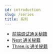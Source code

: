 ```yaml
---
id: introduction
slug: /series
title: 系列
---
```


- [前端调试通关秘籍](https://juejin.cn/book/7070324244772716556)
- [Nest 通关秘籍](https://juejin.cn/book/7226988578700525605)
- [Three.js 通关秘籍](https://juejin.cn/book/7481132169944498226)
